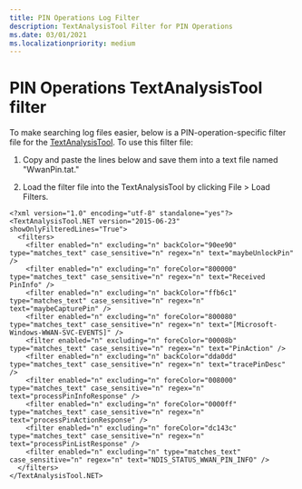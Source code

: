 ```yaml
---
title: PIN Operations Log Filter
description: TextAnalysisTool Filter for PIN Operations
ms.date: 03/01/2021
ms.localizationpriority: medium
---
```


# PIN Operations TextAnalysisTool filter

To make searching log files easier, below is a PIN-operation-specific filter file for the [TextAnalysisTool](https://github.com/TextAnalysisTool/Releases). To use this filter file:
 
1. Copy and paste the lines below and save them into a text file named "WwanPin.tat." 

2. Load the filter file into the TextAnalysisTool by clicking File > Load Filters.

```
<?xml version="1.0" encoding="utf-8" standalone="yes"?>
<TextAnalysisTool.NET version="2015-06-23" showOnlyFilteredLines="True">
  <filters>
    <filter enabled="n" excluding="n" backColor="90ee90" type="matches_text" case_sensitive="n" regex="n" text="maybeUnlockPin" />
    <filter enabled="n" excluding="n" foreColor="800000" type="matches_text" case_sensitive="n" regex="n" text="Received PinInfo" />
    <filter enabled="n" excluding="n" backColor="ffb6c1" type="matches_text" case_sensitive="n" regex="n" text="maybeCapturePin" />
    <filter enabled="n" excluding="n" foreColor="800080" type="matches_text" case_sensitive="n" regex="n" text="[Microsoft-Windows-WWAN-SVC-EVENTS]" />
    <filter enabled="n" excluding="n" foreColor="00008b" type="matches_text" case_sensitive="n" regex="n" text="PinAction" />
    <filter enabled="n" excluding="n" backColor="dda0dd" type="matches_text" case_sensitive="n" regex="n" text="tracePinDesc" />
    <filter enabled="n" excluding="n" foreColor="008000" type="matches_text" case_sensitive="n" regex="n" text="processPinInfoResponse" />
    <filter enabled="n" excluding="n" foreColor="0000ff" type="matches_text" case_sensitive="n" regex="n" text="processPinActionResponse" />
    <filter enabled="n" excluding="n" foreColor="dc143c" type="matches_text" case_sensitive="n" regex="n" text="processPinListResponse" />
    <filter enabled="n" excluding="n" type="matches_text" case_sensitive="n" regex="n" text="NDIS_STATUS_WWAN_PIN_INFO" />
  </filters>
</TextAnalysisTool.NET>
```